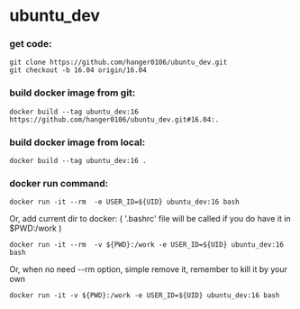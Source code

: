 # ubuntu_dev

### get code:
    git clone https://github.com/hanger0106/ubuntu_dev.git
    git checkout -b 16.04 origin/16.04
    
### build docker image from git:
    docker build --tag ubuntu_dev:16 https://github.com/hanger0106/ubuntu_dev.git#16.04:.

### build docker image from local:
    docker build --tag ubuntu_dev:16 .
    
### docker run command:
    docker run -it --rm  -e USER_ID=${UID} ubuntu_dev:16 bash
    
Or, add current dir to docker:
( '.bashrc' file will be called if you do have it in $PWD:/work )

    docker run -it --rm  -v ${PWD}:/work -e USER_ID=${UID} ubuntu_dev:16 bash

Or, when no need --rm option, simple remove it, remember to kill it by your own
    
    docker run -it -v ${PWD}:/work -e USER_ID=${UID} ubuntu_dev:16 bash
